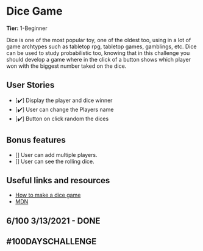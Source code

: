 # Dice Game

**Tier:** 1-Beginner

Dice is one of the most popular toy, one of the oldest too, using in a lot of game archtypes such as tabletop rpg, tabletop games, gamblings, etc. Dice can be used to study probabilistic too, knowing that in this challenge you should develop a game where in the click of a button shows which player won with the biggest number taked on the dice.

## User Stories

-   [✔️] Display the player and dice winner
-   [✔️] User can change the Players name
-   [✔️] Button on click random the dices

## Bonus features

-   [] User can add multiple players.
-   [] User can see the rolling dice.

## Useful links and resources

- [How to make a dice game](https://www.geeksforgeeks.org/building-a-dice-game-using-javascript/)
- [MDN](https://developer.mozilla.org/en-US/)

## 6/100 3/13/2021 - DONE

## #100DAYSCHALLENGE

